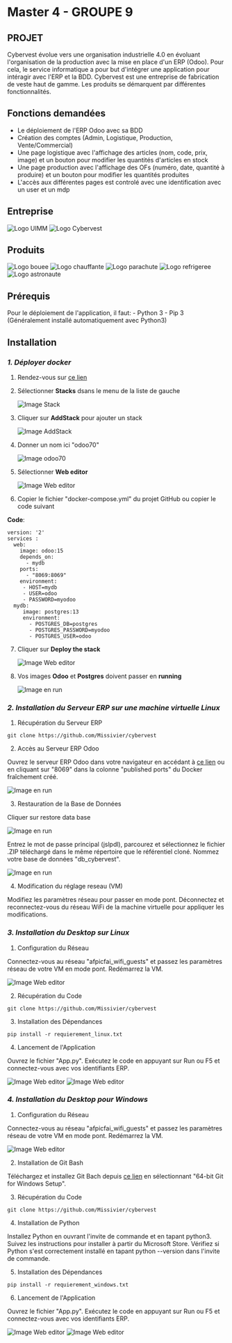 # **Master 4 - GROUPE 9**

## **PROJET**

Cybervest évolue vers une organisation industrielle 4.0 en évoluant l'organisation de la production avec la mise en place d'un ERP (Odoo).
Pour cela, le service informatique a pour but d'intégrer une application pour intéragir avec l'ERP et la BDD. Cybervest est une entreprise de fabrication de veste haut de gamme. Les produits se démarquent par différentes fonctionnalités. 

## **Fonctions demandées**

- Le déploiement de l'ERP Odoo avec sa BDD
- Création des comptes (Admin, Logistique, Production, Vente/Commercial)
- Une page logistique avec l'affichage des articles (nom, code, prix, image) et un bouton pour modifier les quantités d'articles en stock
- Une page production avec l'affichage des OFs (numéro, date, quantité à produire) et un bouton pour modifier les quantités produites 
- L'accès aux différentes pages est controlé avec une identification avec un user et un mdp

## **Entreprise**

![Logo UIMM](https://github.com/Missivier/cybervest/blob/main/images/logo-uimm-250x250.jpg)
![Logo Cybervest](https://github.com/Missivier/cybervest/blob/main/images/Logo1.png)

## **Produits**

![Logo bouee](https://github.com/Missivier/cybervest/blob/main/images/Vestes/veste_bouee.png "Veste Bouée")
![Logo chauffante](https://github.com/Missivier/cybervest/blob/main/images/Vestes/veste_chauffante.png "Veste Chauffante")
![Logo parachute](https://github.com/Missivier/cybervest/blob/main/images/Vestes/veste_parachute.png "Veste Parachute")
![Logo refrigeree](https://github.com/Missivier/cybervest/blob/main/images/Vestes/veste_refrigeree.png "Veste Réfrigérée")
![Logo astronaute](https://github.com/Missivier/cybervest/blob/main/images/Vestes/veste_astronaute.png)

## **Prérequis**

Pour le déploiement de l'application, il faut: - Python 3
                                               - Pip 3 (Généralement installé automatiquement avec Python3)
                                               


## **Installation**

### ***1. Déployer docker***
  1. Rendez-vous sur [ce lien](http://localhost:9000/)
  2. Sélectionner **Stacks** dsans le menu de la liste de gauche
     
     ![Image Stack](https://github.com/Missivier/cybervest/blob/main/images/Stacks.png)
     
  4. Cliquer sur **AddStack** pour ajouter un stack

     ![Image AddStack](https://github.com/Missivier/cybervest/blob/main/images/Add%20stack.png)

  5. Donner un nom ici "odoo70"

     ![Image odoo70](https://github.com/Missivier/cybervest/blob/main/images/odoo70.png)


  6. Sélectionner **Web editor**

     ![Image Web editor](https://github.com/Missivier/cybervest/blob/main/images/Web%20editor.png)
     
  8. Copier le fichier "docker-compose.yml" du projet GitHub ou copier le code suivant

**Code**:
  ```
  version: '2'
  services :
    web:
      image: odoo:15
      depends_on:
        - mydb
      ports:
        - "8069:8069"
      environment:
       - HOST=mydb
       - USER=odoo
       - PASSWORD=myodoo
    mydb: 
       image: postgres:13
       environment:
         - POSTGRES_DB=postgres
         - POSTGRES_PASSWORD=myodoo
         - POSTGRES_USER=odoo
  ```
  7. Cliquer sur **Deploy the stack**

     ![Image Web editor](https://github.com/Missivier/cybervest/blob/main/images/Deploy%20the%20stack.png)

  8. Vos images **Odoo** et **Postgres** doivent passer en **running**
     
      ![Image en run](https://github.com/Missivier/cybervest/blob/main/images/Image%20en%20run.png)

### ***2. Installation du Serveur ERP sur une machine virtuelle Linux***
  1. Récupération du Serveur ERP
 ```
git clone https://github.com/Missivier/cybervest
  ```
  2. Accès au Serveur ERP Odoo

Ouvrez le serveur ERP Odoo dans votre navigateur en accédant à [ce lien](http://localhost:8069/) ou en cliquant sur "8069" dans la colonne "published ports" du Docker fraîchement créé.

  ![Image en run](https://github.com/Missivier/cybervest/blob/main/images/8069.png)

  3. Restauration de la Base de Données

Cliquer sur restore data base 

  ![Image en run](https://github.com/Missivier/cybervest/blob/main/images/restore%20database.png)

Entrez le mot de passe principal (jslpdl), parcourez et sélectionnez le fichier .ZIP téléchargé dans le même répertoire que le référentiel cloné.
Nommez votre base de données "db_cybervest".

  ![Image en run](https://github.com/Missivier/cybervest/blob/main/images/zip.png)

  4. Modification du réglage reseau (VM)

Modifiez les paramètres réseau pour passer en mode pont.
Déconnectez et reconnectez-vous du réseau WiFi de la machine virtuelle pour appliquer les modifications.

### ***3. Installation du Desktop sur Linux***
  1. Configuration du Réseau

Connectez-vous au réseau "afpicfai_wifi_guests" et passez les paramètres réseau de votre VM en mode pont. Redémarrez la VM.

   ![Image Web editor](https://github.com/Missivier/cybervest/blob/main/images/wifi.png)

  2. Récupération du Code
 ```
git clone https://github.com/Missivier/cybervest
  ```
  3. Installation des Dépendances
 ```
pip install -r requierement_linux.txt
  ```
  4. Lancement de l'Application

Ouvrez le fichier "App.py". Exécutez le code en appuyant sur Run ou F5 et connectez-vous avec vos identifiants ERP.

   ![Image Web editor](https://github.com/Missivier/cybervest/blob/main/images/app.py.png)
   ![Image Web editor](https://github.com/Missivier/cybervest/blob/main/images/run.png)
      
### ***4. Installation du Desktop pour Windows***
  1. Configuration du Réseau

Connectez-vous au réseau "afpicfai_wifi_guests" et passez les paramètres réseau de votre VM en mode pont. Redémarrez la VM.

   ![Image Web editor](https://github.com/Missivier/cybervest/blob/main/images/wifi.png)

 2. Installation de Git Bash
    
Téléchargez et installez Git Bach depuis [ce lien](https://git-scm.com/download/win) en sélectionnant "64-bit Git for Windows Setup".

  3. Récupération du Code
 ```
git clone https://github.com/Missivier/cybervest
  ```

  4. Installation de Python

Installez Python en ouvrant l'invite de commande et en tapant python3. Suivez les instructions pour installer à partir du Microsoft Store.
Vérifiez si Python s'est correctement installé en tapant python --version dans l'invite de commande.

  5. Installation des Dépendances
 ```
pip install -r requierement_windows.txt
  ```

  6. Lancement de l'Application

Ouvrez le fichier "App.py". Exécutez le code en appuyant sur Run ou F5 et connectez-vous avec vos identifiants ERP.

   ![Image Web editor](https://github.com/Missivier/cybervest/blob/main/images/app.py.png)
   ![Image Web editor](https://github.com/Missivier/cybervest/blob/main/images/run.png)

























